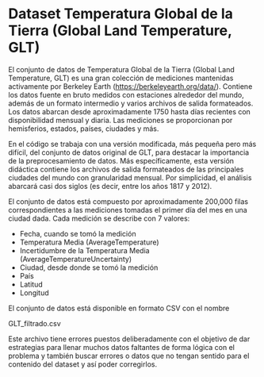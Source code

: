 # Dataset Temperatura Global de la Tierra (Global Land Temperature, GLT)
El conjunto de datos de Temperatura Global de la Tierra (Global Land Temperature,
GLT) es una gran colección de mediciones mantenidas activamente
por Berkeley Earth (https://berkeleyearth.org/data/). Contiene los datos
fuente en bruto medidos con estaciones alrededor del mundo, además de un
formato intermedio y varios archivos de salida formateados. Los datos abarcan
desde aproximadamente 1750 hasta días recientes con disponibilidad mensual
y diaria. Las mediciones se proporcionan por hemisferios, estados, países, ciudades
y más.

En el código se trabaja con una versión modificada, más pequeña pero más difícil, del conjunto
de datos original de GLT, para destacar la importancia de la preprocesamiento
de datos. Más específicamente, esta versión didáctica contiene los
archivos de salida formateados de las principales ciudades del mundo con granularidad
mensual. Por simplicidad, el análisis abarcará casi dos siglos (es decir,
entre los años 1817 y 2012).

El conjunto de datos está compuesto por aproximadamente 200,000 filas correspondientes
a las mediciones tomadas el primer día del mes en una ciudad dada.
Cada medición se describe con 7 valores:

- Fecha, cuando se tomó la medición
- Temperatura Media (AverageTemperature)
- Incertidumbre de la Temperatura Media (AverageTemperatureUncertainty)
- Ciudad, desde donde se tomó la medición
- País
- Latitud
- Longitud

El conjunto de datos está disponible en formato CSV con el nombre

GLT_filtrado.csv

Este archivo tiene errores puestos deliberadamente con el objetivo de dar estrategias para llenar muchos datos faltantes de forma lógica con el problema y también buscar errores o datos que no tengan sentido para el contenido del dataset y así poder corregirlos.
